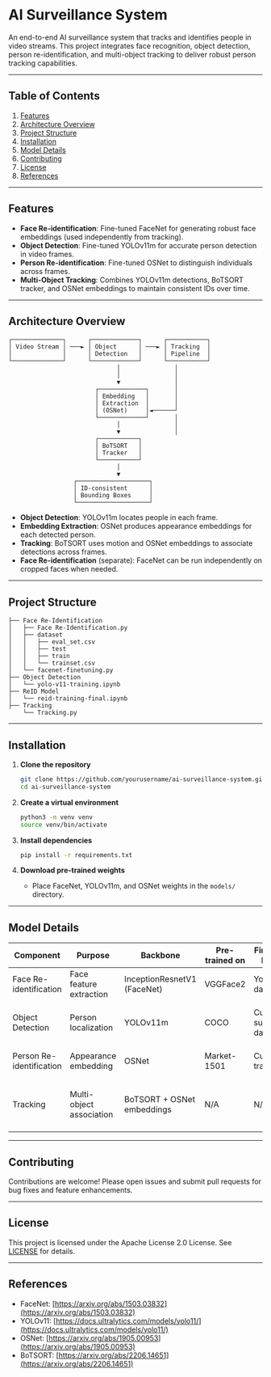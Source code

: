 # AI Surveillance System

An end-to-end AI surveillance system that tracks and identifies people in video streams. This project integrates face recognition, object detection, person re-identification, and multi-object tracking to deliver robust person tracking capabilities.

---

## Table of Contents

1. [Features](#features)
2. [Architecture Overview](#architecture-overview)
3. [Project Structure](#project-structure)
4. [Installation](#installation)
5. [Model Details](#model-details)
6. [Contributing](#contributing)
7. [License](#license)
8. [References](#references)

---

## Features

* **Face Re-identification**: Fine-tuned FaceNet for generating robust face embeddings (used independently from tracking).
* **Object Detection**: Fine-tuned YOLOv11m for accurate person detection in video frames.
* **Person Re-identification**: Fine-tuned OSNet to distinguish individuals across frames.
* **Multi-Object Tracking**: Combines YOLOv11m detections, BoTSORT tracker, and OSNet embeddings to maintain consistent IDs over time.

---

## Architecture Overview

```text
┌──────────────┐      ┌─────────────┐      ┌───────────┐
│ Video Stream │ ───► │ Object      │ ───► │ Tracking  │
│              │      │ Detection   │      │ Pipeline  │
└──────────────┘      └─────────────┘      └───────────┘
                              │               │
                              │               │
                              ▼               │
                        ┌─────────────┐       │
                        │ Embedding   │       │
                        │ Extraction  │       │
                        │ (OSNet)     │◄──────┘
                        └─────────────┘       │
                              │               │
                              ▼               │
                        ┌───────────┐          
                        │ BoTSORT   │          
                        │ Tracker   │          
                        └───────────┘          
                              │               
                              ▼               
                  ┌────────────────────┐      
                  │ ID-consistent      │      
                  │ Bounding Boxes     │      
                  └────────────────────┘      
```

* **Object Detection**: YOLOv11m locates people in each frame.
* **Embedding Extraction**: OSNet produces appearance embeddings for each detected person.
* **Tracking**: BoTSORT uses motion and OSNet embeddings to associate detections across frames.
* **Face Re-identification** (separate): FaceNet can be run independently on cropped faces when needed.

---

## Project Structure

```
├── Face Re-Identification
│   ├── Face Re-Identification.py
│   ├── dataset
│   │   ├── eval_set.csv
│   │   ├── test
│   │   ├── train
│   │   └── trainset.csv
│   └── facenet-finetuning.py
├── Object Detection
│   └── yolo-v11-training.ipynb
├── ReID Model
│   └── reid-training-final.ipynb
├── Tracking
    └── Tracking.py
```

---

## Installation

1. **Clone the repository**

   ```bash
   git clone https://github.com/yourusername/ai-surveillance-system.git
   cd ai-surveillance-system
   ```

2. **Create a virtual environment**

   ```bash
   python3 -m venv venv
   source venv/bin/activate
   ```

3. **Install dependencies**

   ```bash
   pip install -r requirements.txt
   ```

4. **Download pre-trained weights**

   * Place FaceNet, YOLOv11m, and OSNet weights in the `models/` directory.

---

## Model Details

| Component                | Purpose                  | Backbone                    | Pre-trained on | Fine-tuned Dataset       | Output                                |
| ------------------------ | ------------------------ | --------------------------- | -------------- | ------------------------ | ------------------------------------- |
| Face Re-identification   | Face feature extraction  | InceptionResnetV1 (FaceNet) | VGGFace2       | Your face dataset        | 512-d face embeddings                 |
| Object Detection         | Person localization      | YOLOv11m                    | COCO           | Custom surveillance data | Bounding boxes + confidence scores    |
| Person Re-identification | Appearance embedding     | OSNet                       | Market-1501    | Custom tracklets         | 512-d appearance embeddings           |
| Tracking                 | Multi-object association | BoTSORT + OSNet embeddings  | N/A            | N/A                      | ID-consistent bounding boxes in video |

---

## Contributing

Contributions are welcome! Please open issues and submit pull requests for bug fixes and feature enhancements.

---

## License

This project is licensed under the Apache License 2.0  License. See [LICENSE](LICENSE) for details.

---

## References

* FaceNet: [https://arxiv.org/abs/1503.03832](https://arxiv.org/abs/1503.03832)
* YOLOv11: [https://docs.ultralytics.com/models/yolo11/](https://docs.ultralytics.com/models/yolo11/)
* OSNet: [https://arxiv.org/abs/1905.00953](https://arxiv.org/abs/1905.00953)
* BoTSORT: [https://arxiv.org/abs/2206.14651](https://arxiv.org/abs/2206.14651)
